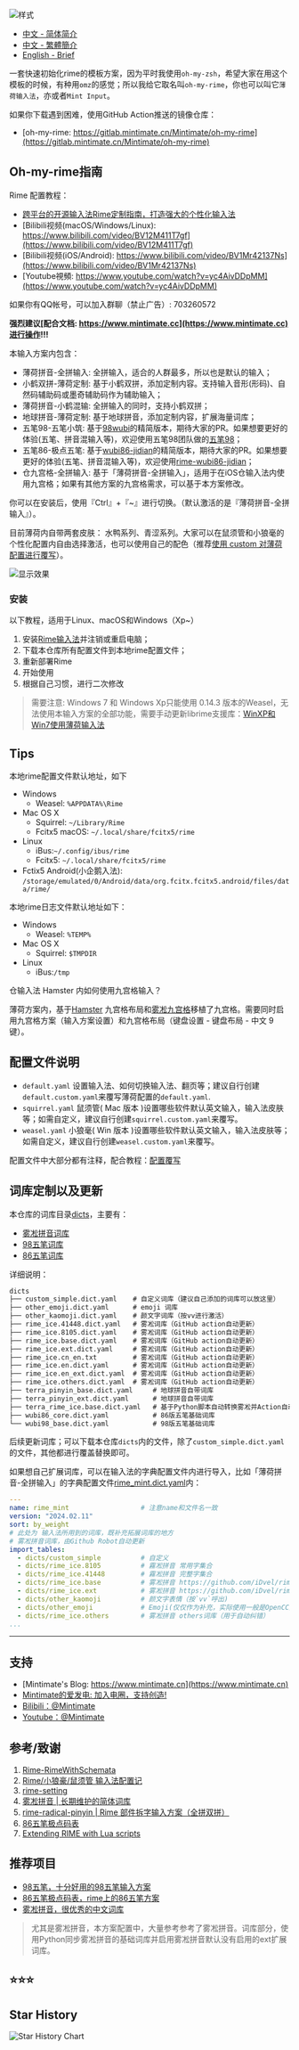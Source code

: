 ![样式](demo.webp)

- [中文 - 简体简介](README.md)
- [中文 - 繁體簡介](README_zh-CHT.md)
- [English - Brief](README_en.md)

一套快速初始化rime的模板方案，因为平时我使用`oh-my-zsh`，希望大家在用这个模板的时候，有种用`omz`的感觉；所以我给它取名叫`oh-my-rime`，你也可以叫它`薄荷输入法`，亦或者`Mint Input`。

如果你下载遇到困难，使用GitHub Action推送的镜像仓库：

- [oh-my-rime: https://gitlab.mintimate.cn/Mintimate/oh-my-rime](https://gitlab.mintimate.cn/Mintimate/oh-my-rime)

## Oh-my-rime指南

Rime 配置教程：

- [跨平台的开源输入法Rime定制指南，打造强大的个性化输入法](https://www.mintimate.cn/2023/03/18/rimeQuickInit)
- [Bilibili视频(macOS/Windows/Linux): https://www.bilibili.com/video/BV12M411T7gf](https://www.bilibili.com/video/BV12M411T7gf)
- [Bilibili视频(iOS/Android): https://www.bilibili.com/video/BV1Mr42137Ns](https://www.bilibili.com/video/BV1Mr42137Ns)
- [Youtube視頻: https://www.youtube.com/watch?v=yc4AivDDpMM](https://www.youtube.com/watch?v=yc4AivDDpMM)

如果你有QQ帐号，可以加入群聊（禁止广告）: 703260572

**强烈建议[配合文档: https://www.mintimate.cc](https://www.mintimate.cc)进行操作!!!**

本输入方案内包含：

- 薄荷拼音-全拼输入: 全拼输入，适合的人群最多，所以也是默认的输入；
- 小鹤双拼-薄荷定制: 基于小鹤双拼，添加定制内容。支持输入音形(形码)、自然码辅助码或墨奇辅助码作为辅助输入；
- 薄荷拼音-小鹤混输: 全拼输入的同时，支持小鹤双拼；
- 地球拼音-薄荷定制: 基于地球拼音，添加定制内容，扩展海量词库；
- 五笔98-五笔小筑: 基于[98wubi](https://github.com/yanhuacuo/98wubi)的精简版本，期待大家的PR。如果想要更好的体验(五笔、拼音混输入等)，欢迎使用五笔98团队做的[五笔98](https://github.com/yanhuacuo/98wubi)；
- 五笔86-极点五笔: 基于[wubi86-jidian](https://github.com/KyleBing/rime-wubi86-jidian)的精简版本，期待大家的PR。如果想要更好的体验(五笔、拼音混输入等)，欢迎使用[rime-wubi86-jidian](https://github.com/KyleBing/rime-wubi86-jidian)；
- 仓九宫格-全拼输入: 基于「薄荷拼音-全拼输入」，适用于在iOS仓输入法内使用九宫格；如果有其他方案的九宫格需求，可以基于本方案修改。

你可以在安装后，使用『Ctrl』+『~』进行切换。（默认激活的是『薄荷拼音-全拼输入』）。

目前薄荷内自带两套皮肤： 水鸭系列、青涩系列。大家可以在鼠须管和小狼毫的个性化配置内自由选择激活，也可以使用自己的配色（推荐[使用 custom 对薄荷配置进行覆写](https://www.mintimate.cc/zh/guide/configurationOverride.html#%E4%BF%AE%E6%94%B9%E8%96%84%E8%8D%B7%E8%BE%93%E5%85%A5%E6%B3%95%E7%9A%84%E9%85%8D%E7%BD%AE)）。

![显示效果](https://www.mintimate.cc/image/demo/themeOfOhMyRime.webp)

### 安装

以下教程，适用于Linux、macOS和Windows（Xp~）

1. 安装[Rime输入法](https://rime.im/)并注销或重启电脑；
2. 下载本仓库所有配置文件到本地rime配置文件；
3. 重新部署Rime
4. 开始使用
5. 根据自己习惯，进行二次修改

> 需要注意: Windows 7 和 Windows Xp只能使用 0.14.3 版本的Weasel，无法使用本输入方案的全部功能，需要手动更新librime支援库：[WinXP和Win7使用薄荷输入法](https://www.mintimate.cc/zh/guide/faQ.html#winxp%E5%92%8Cwin7%E4%BD%BF%E7%94%A8%E8%96%84%E8%8D%B7%E8%BE%93%E5%85%A5%E6%B3%95)

## Tips

本地rime配置文件默认地址，如下

- Windows
  - Weasel: `%APPDATA%\Rime`
- Mac OS X
  - Squirrel: `~/Library/Rime`
  - Fcitx5 macOS: `~/.local/share/fcitx5/rime`
- Linux
  - iBus:`~/.config/ibus/rime`
  - Fcitx5: `~/.local/share/fcitx5/rime`
- Fctix5 Android(小企鹅入法): `/storage/emulated/0/Android/data/org.fcitx.fcitx5.android/files/data/rime/`

本地rime日志文件默认地址如下：

- Windows
  - Weasel: `%TEMP%`
- Mac OS X
  - Squirrel: `$TMPDIR`
- Linux
  - iBus:`/tmp`
  
仓输入法 Hamster 内如何使用九宫格输入？

薄荷方案内，基于[Hamster](https://github.com/imfuxiao/Hamster/) 九宫格布局和[雾凇九宫格](https://github.com/iDvel/rime-ice/blob/main/t9.schema.yaml)移植了九宫格。需要同时启用九宫格方案（输入方案设置）和九宫格布局（键盘设置 - 键盘布局 - 中文 9 键）。

## 配置文件说明

- `default.yaml` 设置输入法、如何切换输入法、翻页等；建议自行创建`default.custom.yaml`来覆写薄荷配置的`default.yaml`.
- `squirrel.yaml` 鼠须管( Mac 版本 )设置哪些软件默认英文输入，输入法皮肤等；如需自定义，建议自行创建`squirrel.custom.yaml`来覆写。
- `weasel.yaml` 小狼毫( Win 版本 )设置哪些软件默认英文输入，输入法皮肤等；如需自定义，建议自行创建`weasel.custom.yaml`来覆写。

配置文件中大部分都有注释，配合教程：[配置覆写](https://www.mintimate.cc/zh/guide/configurationOverride.html)

## 词库定制以及更新

本仓库的词库目录[dicts](dicts)，主要有：

- [雾凇拼音词库](https://github.com/iDvel/rime-ice)
- [98五笔词库](https://github.com/yanhuacuo/98wubi-tables)
- [86五笔词库](https://github.com/KyleBing/rime-wubi86-jidian)

详细说明：

```txt
dicts
├── custom_simple.dict.yaml    # 自定义词库（建议自己添加的词库可以放这里）
├── other_emoji.dict.yaml      # emoji 词库
├── other_kaomoji.dict.yaml    # 颜文字词库（按vv进行激活）
├── rime_ice.41448.dict.yaml   # 雾凇词库（GitHub action自动更新）
├── rime_ice.8105.dict.yaml    # 雾凇词库（GitHub action自动更新）
├── rime_ice.base.dict.yaml    # 雾凇词库（GitHub action自动更新）
├── rime_ice.ext.dict.yaml     # 雾凇词库（GitHub action自动更新）
├── rime_ice.cn_en.txt         # 雾凇词库（GitHub action自动更新）
├── rime_ice.en.dict.yaml      # 雾凇词库（GitHub action自动更新）
├── rime_ice.en_ext.dict.yaml  # 雾凇词库（GitHub action自动更新）
├── rime_ice.others.dict.yaml  # 雾凇词库（GitHub action自动更新）
├── terra_pinyin_base.dict.yaml     # 地球拼音自带词库
├── terra_pinyin_ext.dict.yaml      # 地球拼音自带词库
├── terra_rime_ice.base.dict.yaml   # 基于Python脚本自动转换雾凇并Action自动更新
├── wubi86_core.dict.yaml           # 86版五笔基础词库
└── wubi98_base.dict.yaml           # 98版五笔基础词库
```

后续更新词库；可以下载本仓库`dicts`内的文件，除了`custom_simple.dict.yaml`的文件，其他都进行覆盖替换即可。

如果想自己扩展词库，可以在输入法的字典配置文件内进行导入，比如「薄荷拼音-全拼输入」的字典配置文件[rime_mint.dict.yaml](rime_mint.dict.yaml)内：

```yaml
---
name: rime_mint                  # 注意name和文件名一致
version: "2024.02.11"
sort: by_weight
# 此处为 输入法所用到的词库，既补充拓展词库的地方
# 雾凇拼音词库，由Github Robot自动更新
import_tables:
  - dicts/custom_simple          # 自定义
  - dicts/rime_ice.8105          # 霧凇拼音 常用字集合
  - dicts/rime_ice.41448         # 霧凇拼音 完整字集合
  - dicts/rime_ice.base          # 雾凇拼音 https://github.com/iDvel/rime-ice
  - dicts/rime_ice.ext           # 雾凇拼音 https://github.com/iDvel/rime-ice
  - dicts/other_kaomoji          # 颜文字表情（按`vv`呼出)
  - dicts/other_emoji            # Emoji(仅仅作为补充，实际使用一般是OpenCC生效)
  - dicts/rime_ice.others        # 雾凇拼音 others词库（用于自动纠错）
...
```

------

## 支持

- [Mintimate's Blog: https://www.mintimate.cn](https://www.mintimate.cn)
- [Mintimate的爱发电: 加入电圈，支持创造!](https://afdian.net/a/mintimate)
- [Bilibili：@Mintimate](https://space.bilibili.com/355567627)
- [Youtube：@Mintimate](https://www.youtube.com/channel/UCI7LLdUGNzkcKOE7grAqCoA)

## 参考/致谢

1. [Rime-RimeWithSchemata](https://github.com/rime/home/wiki/RimeWithSchemata)
2. [Rime/小狼豪/鼠须管 输入法配置记](https://chenhe.me/post/oh-my-rime)
3. [rime-setting](https://github.com/Iorest/rime-setting)
4. [雾凇拼音 | 长期维护的简体词库](https://github.com/iDvel/rime-ice)
5. [rime-radical-pinyin | Rime 部件拆字输入方案（全拼双拼）](https://github.com/mirtlecn/rime-radical-pinyin)
6. [86五笔极点码表](https://github.com/KyleBing/rime-wubi86-jidian)
7. [Extending RIME with Lua scripts](https://github.com/hchunhui/librime-lua/wiki/Scripting)

## 推荐项目

- [98五笔，十分好用的98五笔输入方案](http://www.98wubi.com/)
- [86五笔极点码表，rime上的86五笔方案](https://github.com/KyleBing/rime-wubi86-jidian)
- [雾凇拼音，很优秀的中文词库](https://github.com/iDvel/rime-ice)

> 尤其是雾凇拼音，本方案配置中，大量参考参考了雾凇拼音。词库部分，使用Python同步雾凇拼音的基础词库并启用雾凇拼音默认没有启用的ext扩展词库。

## ⭐⭐⭐

## Star History

<picture>
<source media="(prefers-color-scheme: dark)" srcset="https://api.star-history.com/svg?repos=Mintimate/oh-my-rime&type=Timeline&theme=dark" />
<source media="(prefers-color-scheme: light)" srcset="https://api.star-history.com/svg?repos=Mintimate/oh-my-rime&type=Timeline" />
<img alt="Star History Chart" src="https://api.star-history.com/svg?repos=Mintimate/oh-my-rime&type=Timeline" />
</picture>
